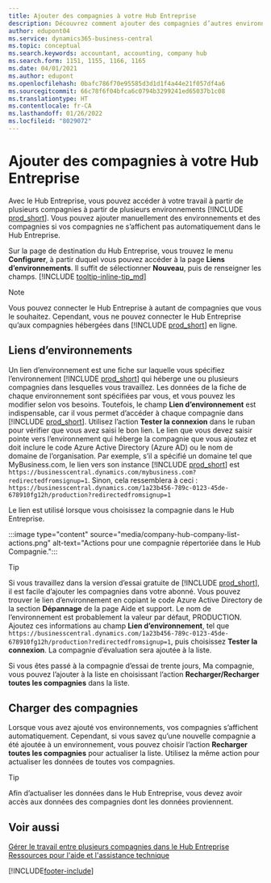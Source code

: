 ```yaml
---
title: Ajouter des compagnies à votre Hub Entreprise
description: Découvrez comment ajouter des compagnies d’autres environnements Business Central à votre Hub Entreprise afin de pouvoir gérer le travail dans tous les environnements.
author: edupont04
ms.service: dynamics365-business-central
ms.topic: conceptual
ms.search.keywords: accountant, accounting, company hub
ms.search.form: 1151, 1155, 1166, 1165
ms.date: 04/01/2021
ms.author: edupont
ms.openlocfilehash: 0bafc786f70e95585d3d1d1f4a44e21f057df4a6
ms.sourcegitcommit: 66c78f6f04bfca6c0794b3299241ed65037b1c08
ms.translationtype: HT
ms.contentlocale: fr-CA
ms.lasthandoff: 01/26/2022
ms.locfileid: "8029072"
---
```

# <a name="add-companies-to-your-company-hub"></a>Ajouter des compagnies à votre Hub Entreprise

Avec le Hub Entreprise, vous pouvez accéder à votre travail à partir de plusieurs compagnies à partir de plusieurs environnements [!INCLUDE [prod_short](includes/prod_short.md)]. Vous pouvez ajouter manuellement des environnements et des compagnies si vos compagnies ne s’affichent pas automatiquement dans le Hub Entreprise.  

Sur la page de destination du Hub Entreprise, vous trouvez le menu **Configurer**, à partir duquel vous pouvez accéder à la page **Liens d’environnements**. Il suffit de sélectionner **Nouveau**, puis de renseigner les champs. [!INCLUDE [tooltip-inline-tip_md](includes/tooltip-inline-tip_md.md)]  

> [!NOTE]
> Vous pouvez connecter le Hub Entreprise à autant de compagnies que vous le souhaitez. Cependant, vous ne pouvez connecter le Hub Entreprise qu’aux compagnies hébergées dans [!INCLUDE [prod_short](includes/prod_short.md)] en ligne.

## <a name="environment-links"></a>Liens d’environnements

Un lien d’environnement est une fiche sur laquelle vous spécifiez l’environnement [!INCLUDE [prod_short](includes/prod_short.md)] qui héberge une ou plusieurs compagnies dans lesquelles vous travaillez. Les données de la fiche de chaque environnement sont spécifiées par vous, et vous pouvez les modifier selon vos besoins. Toutefois, le champ **Lien d’environnement** est indispensable, car il vous permet d’accéder à chaque compagnie dans [!INCLUDE [prod_short](includes/prod_short.md)]. Utilisez l’action **Tester la connexion** dans le ruban pour vérifier que vous avez saisi le bon lien. Le lien que vous devez saisir pointe vers l’environnement qui héberge la compagnie que vous ajoutez et doit inclure le code Azure Active Directory (Azure AD) ou le nom de domaine de l’organisation. Par exemple, s’il a spécifié un domaine tel que MyBusiness.com, le lien vers son instance [!INCLUDE [prod_short](includes/prod_short.md)] est ```https://businesscentral.dynamics.com/mybusiness.com?redirectedfromsignup=1```. Sinon, cela ressemblera à ceci : ```https://businesscentral.dynamics.com/1a23b456-789c-0123-45de-678910fg12h/production?redirectedfromsignup=1```  

Le lien est utilisé lorsque vous choisissez la compagnie dans le Hub Entreprise.  

:::image type="content" source="media/company-hub-company-list-actions.png" alt-text="Actions pour une compagnie répertoriée dans le Hub Compagnie.":::

> [!TIP]
> Si vous travaillez dans la version d’essai gratuite de [!INCLUDE [prod_short](includes/prod_short.md)], il est facile d’ajouter les compagnies dans votre abonné. Vous pouvez trouver le lien d’environnement en copiant le code Azure Active Directory de la section **Dépannage** de la page Aide et support. Le nom de l’environnement est probablement la valeur par défaut, PRODUCTION. Ajoutez ces informations au champ **Lien d’environnement**, tel que ```https://businesscentral.dynamics.com/1a23b456-789c-0123-45de-678910fg12h/production?redirectedfromsignup=1```, puis choisissez **Tester la connexion**. La compagnie d’évaluation sera ajoutée à la liste.
>
> Si vous êtes passé à la compagnie d’essai de trente jours, Ma compagnie, vous pouvez l’ajouter à la liste en choisissant l’action **Recharger/Recharger toutes les compagnies** dans la liste.

## <a name="load-companies"></a>Charger des compagnies

Lorsque vous avez ajouté vos environnements, vos compagnies s’affichent automatiquement. Cependant, si vous savez qu’une nouvelle compagnie a été ajoutée à un environnement, vous pouvez choisir l’action **Recharger toutes les compagnies** pour actualiser la liste. Utilisez la même action pour actualiser les données de toutes vos compagnies.  

> [!TIP]
> Afin d’actualiser les données dans le Hub Entreprise, vous devez avoir accès aux données des compagnies dont les données proviennent.

## <a name="see-also"></a>Voir aussi

[Gérer le travail entre plusieurs compagnies dans le Hub Entreprise](company-hub.md)  
[Ressources pour l'aide et l'assistance technique](product-help-and-support.md)  


[!INCLUDE[footer-include](includes/footer-banner.md)]